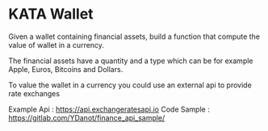 # KATA Wallet

Given a wallet containing financial assets, build a function that compute the value of wallet in a currency.

The financial assets have a quantity and a type which can be for example Apple, Euros, Bitcoins and Dollars.

To value the wallet in a currency you could use an external api to provide rate exchanges

Example Api : 	https://api.exchangeratesapi.io
Code Sample :	https://gitlab.com/YDanot/finance_api_sample/
